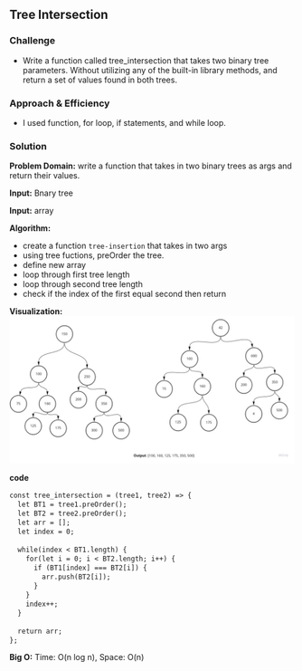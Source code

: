 ## Tree Intersection

### Challenge

- Write a function called tree_intersection that takes two binary tree parameters. Without utilizing any of the built-in library methods, and return a set of values found in both trees.

### Approach & Efficiency

- I used function, for loop, if statements, and while loop.

### Solution

**Problem Domain:**
write a function that takes in two binary trees as args and return their values.

**Input:**
Bnary tree

**Input:**
array

**Algorithm:**


- create a function `tree-insertion` that takes in two args 
- using tree fuctions, preOrder the tree.
- define new array 
- loop through first tree length
- loop through second tree length
- check if the index of the first equal second then return


**Visualization:**
![Visualization](./treeInsertion.jpg)

**code**

```pesudocode
const tree_intersection = (tree1, tree2) => {
  let BT1 = tree1.preOrder();
  let BT2 = tree2.preOrder();
  let arr = [];
  let index = 0;

  while(index < BT1.length) {
    for(let i = 0; i < BT2.length; i++) {
      if (BT1[index] === BT2[i]) {
        arr.push(BT2[i]);
      }
    }
    index++;
  }

  return arr;
};
```

**Big O:**
Time: O(n log n), Space: O(n)


